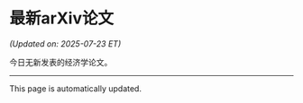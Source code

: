 # 最新arXiv论文

<!-- ARXIV_PAPERS_START -->
*(Updated on: 2025-07-23 ET)*

今日无新发表的经济学论文。
<!-- ARXIV_PAPERS_END -->

---
This page is automatically updated.
